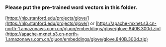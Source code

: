 ### Please put the pre-trained word vectors in this folder.

[https://nlp.stanford.edu/projects/glove/](https://nlp.stanford.edu/projects/glove/) or [https://apache-mxnet.s3.cn-north-1.amazonaws.com.cn/gluon/embeddings/glove/glove.840B.300d.zip](https://apache-mxnet.s3.cn-north-1.amazonaws.com.cn/gluon/embeddings/glove/glove.840B.300d.zip)
